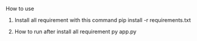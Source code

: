 How to use 

1. Install all requirement with this command
   pip install -r requirements.txt

2. How to run after install all requirement
   py app.py



   
